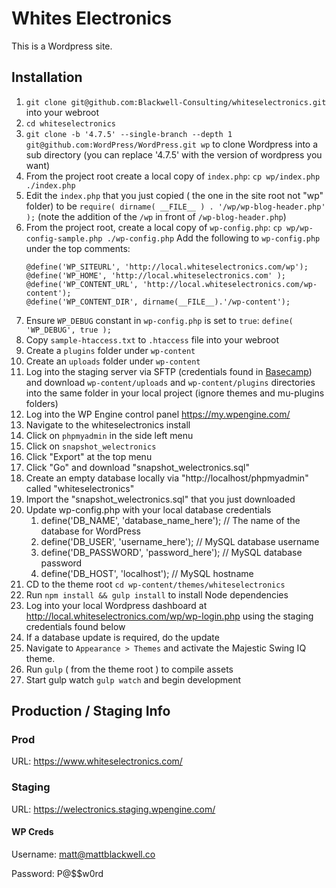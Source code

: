 # Whites Electronics #

This is a Wordpress site.

## Installation

1. `git clone git@github.com:Blackwell-Consulting/whiteselectronics.git` into your webroot
1. `cd whiteselectronics`
1. `git clone -b '4.7.5' --single-branch --depth 1 git@github.com:WordPress/WordPress.git wp` to clone Wordpress into a sub directory (you can replace '4.7.5' with the version of wordpress you want)
1. From the project root create a local copy of `index.php`: `cp wp/index.php ./index.php`
1. Edit the `index.php` that you just copied ( the one in the site root not "wp" folder) to be `require( dirname( __FILE__ ) . '/wp/wp-blog-header.php' );` (note the addition of the `/wp` in front of `/wp-blog-header.php`)
1. From the project root, create a local copy of `wp-config.php`: `cp wp/wp-config-sample.php ./wp-config.php`
    Add the following to `wp-config.php` under the top comments:
    ````
    @define('WP_SITEURL', 'http://local.whiteselectronics.com/wp');
    @define('WP_HOME', 'http://local.whiteselectronics.com' );
    @define('WP_CONTENT_URL', 'http://local.whiteselectronics.com/wp-content');
    @define('WP_CONTENT_DIR', dirname(__FILE__).'/wp-content');
    ````
1. Ensure `WP_DEBUG` constant in `wp-config.php` is set to `true`: `define( 'WP_DEBUG', true );`
1. Copy `sample-htaccess.txt` to `.htaccess` file into your webroot
1. Create a `plugins` folder under `wp-content`
1. Create an `uploads` folder under `wp-content`
1. Log into the staging server via SFTP (credentials found in [Basecamp](https://3.basecamp.com/3542477/buckets/3913575/documents/545118669)) and download `wp-content/uploads` and `wp-content/plugins` directories into the same folder in your local project (ignore themes and mu-plugins folders)
1. Log into the WP Engine control panel https://my.wpengine.com/
1. Navigate to the whiteselectronics install
1. Click on `phpmyadmin` in the side left menu
1. Click on `snapshot_welectronics`
1. Click "Export" at the top menu
1. Click "Go" and download "snapshot_welectronics.sql"
1. Create an empty database locally via "http://localhost/phpmyadmin" called "whiteselectronics"
1. Import the "snapshot_welectronics.sql" that you just downloaded
1. Update wp-config.php with your local database credentials
	1. define('DB_NAME', 'database_name_here'); // The name of the database for WordPress
	1. define('DB_USER', 'username_here'); // MySQL database username
	1. define('DB_PASSWORD', 'password_here'); // MySQL database password
	1. define('DB_HOST', 'localhost'); // MySQL hostname
1. CD to the theme root `cd wp-content/themes/whiteselectronics`
1. Run `npm install && gulp install` to install Node dependencies
1. Log into your local Wordpress dashboard at http://local.whiteselectronics.com/wp/wp-login.php using the staging credentials found below
1. If a database update is required, do the update
1. Navigate to `Appearance > Themes` and activate the Majestic Swing IQ theme.
1. Run `gulp` ( from the theme root ) to compile assets
1. Start gulp watch `gulp watch` and begin development

## Production / Staging Info ##

### Prod

URL: https://www.whiteselectronics.com/

### Staging

URL: https://welectronics.staging.wpengine.com/

#### WP Creds

Username: matt@mattblackwell.co

Password: P@$$w0rd
